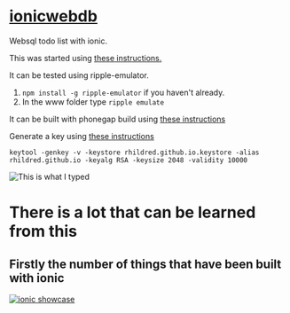 # <a href="https://github.com/rhildred/ionicwebdb" target="_blank">ionicwebdb</a>
Websql todo list with ionic.

This was started using <a href="https://ionicframework.com/docs/v1/getting-started/" target="_blank">these instructions.</a>

It can be tested using ripple-emulator.

1. `npm install -g ripple-emulator` if you haven't already.
1. In the www folder type `ripple emulate`

It can be built with phonegap build using [these instructions](https://pointdeveloper.com/how-to-build-ionic-app-with-phonegap-build/)

Generate a key using [these instructions](https://coderwall.com/p/r09hoq/android-generate-release-debug-keystores)

`keytool -genkey -v -keystore rhildred.github.io.keystore -alias rhildred.github.io -keyalg RSA -keysize 2048 -validity 10000`

![This is what I typed](https://rhildred.github.io/ionicwebdb/readmeimages/KeytoolCapture.PNG "What I typed")

# There is a lot that can be learned from this

## Firstly the number of things that have been built with ionic

[![ionic showcase](Ionic_app_showcase.png "ionic showcase")](https://showcase.ionicframework.com/apps/newest)